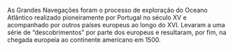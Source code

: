 As Grandes Navegações foram o processo de exploração do Oceano Atlântico realizado pioneiramente por Portugal no século XV e acompanhado por outros países europeus ao longo do XVI. Levaram a uma série de “descobrimentos” por parte dos europeus e resultaram, por fim, na chegada europeia ao continente americano em 1500.